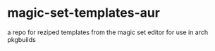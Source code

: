 # magic-set-templates-aur
a repo for reziped templates from the magic set editor for use in arch pkgbuilds
